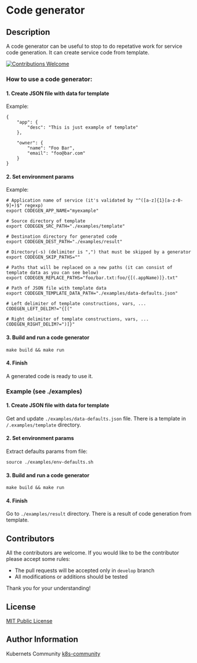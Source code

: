 # Code generator

## Description
A code generator can be useful to stop to do repetative work for service code generation. It can create service code from template.

[![Contributions Welcome](https://img.shields.io/badge/contributions-welcome-brightgreen.svg?style=flat)](https://github.com/k8s-community/code-generator/issues)

### How to use a code generator:

#### 1. Create JSON file with data for template 
Example:

    {
        "app": {
            "desc": "This is just example of template"
        },
        
        "owner": {
            "name": "Foo Bar",
            "email": "foo@bar.com"
        }
    }

#### 2. Set environment params
Example:

    # Application name of service (it's validated by "^([a-z]{1}[a-z-0-9]+)$" regexp)
    export CODEGEN_APP_NAME="myexample"

    # Source directory of template
    export CODEGEN_SRC_PATH="./examples/template"

    # Destination directory for generated code
    export CODEGEN_DEST_PATH="./examples/result"

    # Directory(-s) (delimiter is ",") that must be skipped by a generator
    export CODEGEN_SKIP_PATHS=""
    
    # Paths that will be replaced on a new paths (it can consist of template data as you can see below)
    export CODEGEN_REPLACE_PATHS="foo/bar.txt:foo/{[(.appName)]}.txt"

    # Path of JSON file with template data
    export CODEGEN_TEMPLATE_DATA_PATH="./examples/data-defaults.json"

    # Left delimiter of template constructions, vars, ...
    CODEGEN_LEFT_DELIM?="{[("
    
    # Right delimiter of template constructions, vars, ...
    CODEGEN_RIGHT_DELIM?=")]}"

#### 3. Build and run a code generator
    
    make build && make run

#### 4. Finish
A generated code is ready to use it.

### Example (see ./examples)

#### 1. Create JSON file with data for template 
Get and update ``./examples/data-defaults.json`` file. There is a template in ``/.examples/template`` directory.

#### 2. Set environment params
Extract defaults params from file:

    source ./examples/env-defaults.sh

#### 3. Build and run a code generator
    
    make build && make run

#### 4. Finish
Go to ``./examples/result`` directory. There is a result of code generation from template.

## Contributors

All the contributors are welcome. If you would like to be the contributor please accept some rules:
- The pull requests will be accepted only in `develop` branch
- All modifications or additions should be tested

Thank you for your understanding!

## License

[MIT Public License](https://github.com/k8s-community/cluster-deploy/blob/master/LICENSE)

## Author Information

Kubernets Community [k8s-community](https://github.com/k8s-community)